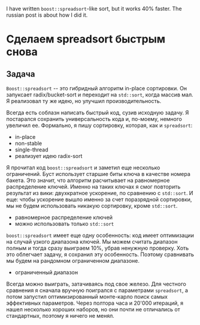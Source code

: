I have written `boost::spreadsort`-like sort, but it works 40% faster. The russian post is about how I did it.

# Сделаем spreadsort быстрым снова
## Задача
`Boost::spreadsort` -- это гибридный алгоритм in-place сортировки. Он запуксает radix/bucket-sort и переходит на `std::sort`, когда массив мал. Я реализовал ту же идею, но улучшил производительность. 

Всегда есть соблазн написать быстрый код, сузив исходную задачу. Я постарался сохранить универсальность кода и, по-моему, немного увеличил ее. Формально, я пишу сортировку, которая, как и `spreadsort`:
- in-place
- non-stable
- single-thread
- реализует идею radix-sort

Я прочитал код `boost::spreadsort` и заметил еще несколько ограничений. Буст использует старшие биты ключа в качестве номера бакета. Это значит, что алгоритм расчитывает на равномерное распределение ключей. Именно на таких ключах я смог повторить результат из вики: двухкратное ускорение, по сравнению с `std::sort`. И еще: чтобы ускорение вышло именно за счет поразрядной сортировки, мы не будем использовать никакую сортировку, кроме `std::sort`.
- равномерное распределение ключей
- можно использовать только `std::sort`

`boost::spreadsort` имеет еще одну особенность: код имеет оптимизации на случай узкого диапазона ключей. Мы можем считать диапазон полным и тогда сразу выиграем 10%, убрав ненужную проверку. Хоть это облегчает задачу, я сохранил эту особенность. Поэтому сравнивать мы будем на рандомном ограниченном диапазоне.
- ограниченный диапазон

Всегда можно выиграть, затачиваясь под свое железо. Для честного сравнения я сначала вручную поигрался с параметрами `spreadsort`, а потом запустил оптимизированный монте-карло поиск самых эффективных параметров. Через полтора часа и 20'000 итераций, я нашел несколько хороших наборов, но они почти не отличались от стандартных, поэтому я ничего не менял.
